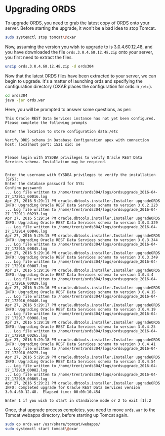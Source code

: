 # Upgrading ORDS

To upgrade ORDS, you need to grab the latest copy of ORDS onto your server. Before starting the upgrade, it won't be a bad idea to stop Tomcat.

```bash
sudo systemctl stop tomcat\@oxar
```

Now, assuming the version you wish to upgrade to is 3.0.4.60.12.48, and you have downloaded the file `ords.3.0.4.60.12.48.zip` onto your server, you first need to extract the files.

```bash
unzip ords.3.0.4.60.12.48.zip -d ords304
```

Now that the latest ORDS files have been extracted to your server, we can begin to upgrade. It's a matter of launching ords and specifying the configuration directory (OXAR places the configuration for ords in `/etc`).

```bash
cd ords304
java -jar ords.war
```

Here, you will be prompted to answer some questions, as per:

```
This Oracle REST Data Services instance has not yet been configured.
Please complete the following prompts

Enter the location to store configuration data:/etc

Verify ORDS schema in Database Configuration apex with connection host: localhost port: 1521 sid: xe


Please login with SYSDBA privileges to verify Oracle REST Data Services schema. Installation may be required.


Enter the username with SYSDBA privileges to verify the installation [SYS]:
Enter the database password for SYS:
Confirm password:
... Log file written to /home/trent/ords304/logs/ordsupgrade_2016-04-27_172911_00016.log
Apr 27, 2016 5:29:11 PM oracle.dbtools.installer.Installer upgradeORDS
INFO: Upgrading Oracle REST Data Services schema to version 3.0.2.223
... Log file written to /home/trent/ords304/logs/ordsupgrade_2016-04-27_172911_00233.log
Apr 27, 2016 5:29:14 PM oracle.dbtools.installer.Installer upgradeORDS
INFO: Upgrading Oracle REST Data Services schema to version 3.0.3.329
... Log file written to /home/trent/ords304/logs/ordsupgrade_2016-04-27_172914_00846.log
Apr 27, 2016 5:29:15 PM oracle.dbtools.installer.Installer upgradeORDS
INFO: Upgrading Oracle REST Data Services schema to version 3.0.3.344
... Log file written to /home/trent/ords304/logs/ordsupgrade_2016-04-27_172915_00845.log
Apr 27, 2016 5:29:16 PM oracle.dbtools.installer.Installer upgradeORDS
INFO: Upgrading Oracle REST Data Services schema to version 3.0.3.349
... Log file written to /home/trent/ords304/logs/ordsupgrade_2016-04-27_172916_00007.log
Apr 27, 2016 5:29:16 PM oracle.dbtools.installer.Installer upgradeORDS
INFO: Upgrading Oracle REST Data Services schema to version 3.0.4.4
... Log file written to /home/trent/ords304/logs/ordsupgrade_2016-04-27_172916_00029.log
Apr 27, 2016 5:29:16 PM oracle.dbtools.installer.Installer upgradeORDS
INFO: Upgrading Oracle REST Data Services schema to version 3.0.4.15
... Log file written to /home/trent/ords304/logs/ordsupgrade_2016-04-27_172916_00446.log
Apr 27, 2016 5:29:17 PM oracle.dbtools.installer.Installer upgradeORDS
INFO: Upgrading Oracle REST Data Services schema to version 3.0.4.19
... Log file written to /home/trent/ords304/logs/ordsupgrade_2016-04-27_172917_00908.log
Apr 27, 2016 5:29:18 PM oracle.dbtools.installer.Installer upgradeORDS
INFO: Upgrading Oracle REST Data Services schema to version 3.0.4.25
... Log file written to /home/trent/ords304/logs/ordsupgrade_2016-04-27_172918_00265.log
Apr 27, 2016 5:29:18 PM oracle.dbtools.installer.Installer upgradeORDS
INFO: Upgrading Oracle REST Data Services schema to version 3.0.4.41
... Log file written to /home/trent/ords304/logs/ordsupgrade_2016-04-27_172918_00275.log
Apr 27, 2016 5:29:19 PM oracle.dbtools.installer.Installer upgradeORDS
INFO: Upgrading Oracle REST Data Services schema to version 3.0.4.54
... Log file written to /home/trent/ords304/logs/ordsupgrade_2016-04-27_172919_00082.log
... Log file written to /home/trent/ords304/logs/ordsupgrade_2016-04-27_172919_00865.log
Apr 27, 2016 5:29:21 PM oracle.dbtools.installer.Installer upgradeORDS
INFO: Completed upgrade for Oracle REST Data Services version 3.0.4.60.12.48.  Elapsed time: 00:00:10.454

Enter 1 if you wish to start in standalone mode or 2 to exit [1]:2
```

Once, that upgrade process completes, you need to move `ords.war` to the Tomcat webapps directory, before starting up Tomcat again.

```bash
sudo cp ords.war /usr/share/tomcat/webapps/
sudo systemctl start tomcat\@oxar
```
